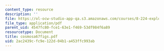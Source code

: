 ```yaml
---
content_type: resource
description: ''
file: https://ol-ocw-studio-app-qa.s3.amazonaws.com/courses/8-224-exploring-black-holes-general-relativity-astrophysics-spring-2003/2ac2439cfc9e122d04b1a453ffc993ab_cosmosa67figs.pdf
file_type: application/pdf
parent_uid: 4547fc80-fce1-63e1-f469-53df984f6a89
resourcetype: Document
title: cosmosa67figs.pdf
uid: 2ac2439c-fc9e-122d-04b1-a453ffc993ab
---
```

